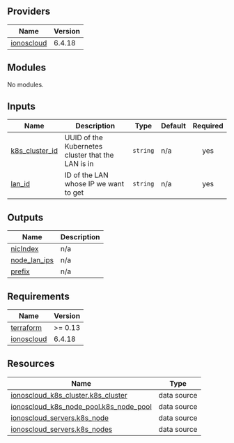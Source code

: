 <!-- BEGIN_TF_DOCS -->

## Providers

| Name | Version |
|------|---------|
| <a name="provider_ionoscloud"></a> [ionoscloud](#provider\_ionoscloud) | 6.4.18 |
## Modules

No modules.
## Inputs

| Name | Description | Type | Default | Required |
|------|-------------|------|---------|:--------:|
| <a name="input_k8s_cluster_id"></a> [k8s\_cluster\_id](#input\_k8s\_cluster\_id) | UUID of the Kubernetes cluster that the LAN is in | `string` | n/a | yes |
| <a name="input_lan_id"></a> [lan\_id](#input\_lan\_id) | ID of the LAN whose IP we want to get | `string` | n/a | yes |
## Outputs

| Name | Description |
|------|-------------|
| <a name="output_nicIndex"></a> [nicIndex](#output\_nicIndex) | n/a |
| <a name="output_node_lan_ips"></a> [node\_lan\_ips](#output\_node\_lan\_ips) | n/a |
| <a name="output_prefix"></a> [prefix](#output\_prefix) | n/a |
## Requirements

| Name | Version |
|------|---------|
| <a name="requirement_terraform"></a> [terraform](#requirement\_terraform) | >= 0.13 |
| <a name="requirement_ionoscloud"></a> [ionoscloud](#requirement\_ionoscloud) | 6.4.18 |
## Resources

| Name | Type |
|------|------|
| [ionoscloud_k8s_cluster.k8s_cluster](https://registry.terraform.io/providers/ionos-cloud/ionoscloud/6.4.18/docs/data-sources/k8s_cluster) | data source |
| [ionoscloud_k8s_node_pool.k8s_node_pool](https://registry.terraform.io/providers/ionos-cloud/ionoscloud/6.4.18/docs/data-sources/k8s_node_pool) | data source |
| [ionoscloud_servers.k8s_node](https://registry.terraform.io/providers/ionos-cloud/ionoscloud/6.4.18/docs/data-sources/servers) | data source |
| [ionoscloud_servers.k8s_nodes](https://registry.terraform.io/providers/ionos-cloud/ionoscloud/6.4.18/docs/data-sources/servers) | data source |
<!-- END_TF_DOCS -->